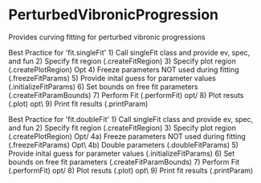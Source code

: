 # PerturbedVibronicProgression
Provides curving fitting for perturbed vibronic progressions

Best Practice for 'fit.singleFit'
           1)  Call singleFit class and provide ev, spec, and fun
           2)  Specify fit region (.createFitRegion)
           3)  Specify plot region (.createPlotRegion)
      Opt  4)  Freeze parameters NOT used during fitting (.freezeFitParams)
           5)  Provide inital guess for parameter values (.initializeFitParams)
           6)  Set bounds on free fit parameters (.createFitParamBounds)
           7)  Perform Fit (.performFit)
      opt/ 8)  Plot resuts (.plot)
      opt\ 9)  Print fit results (.printParam)


Best Practice for 'fit.doubleFit'
           1)  Call singleFit class and provide ev, spec, and fun
           2)  Specify fit region (.createFitRegion)
           3)  Specify plot region (.createPlotRegion)
     Opt/ 4a)  Freeze parameters NOT used during fitting (.freezeFitParams)
     Opt\ 4b)  Double parameters (.doubleFitParams)
           5)  Provide inital guess for parameter values (.initializeFitParams)
           6)  Set bounds on free fit parameters (.createFitParamBounds)
           7)  Perform Fit (.performFit)
      opt/ 8)  Plot resuts (.plot)
      opt\ 9)  Print fit results (.printParam)
